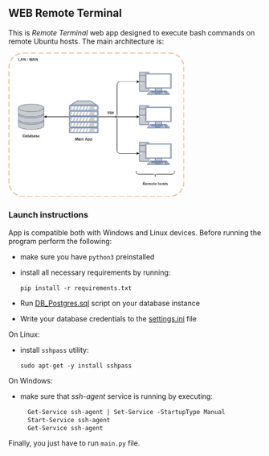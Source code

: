 ## WEB Remote Terminal

This is *Remote Terminal* web app designed to execute bash commands on remote Ubuntu hosts. The main architecture is:

<img src="arch.jpg" width="350" />

### Launch instructions

App is compatible both with Windows and Linux devices. Before running the program perform the following:

- make sure you have `python3` preinstalled

- install all necessary requirements by running:

    ```
    pip install -r requirements.txt
    ```

- Run <a href="Files/DB_Postgres.sql">DB_Postgres.sql</a> script on your database instance

- Write your database credentials to the <a href="Files/settings.ini">settings.ini</a> file 

On Linux:

- install `sshpass` utility:

  ```
  sudo apt-get -y install sshpass
  ```

On Windows:

- make sure that *ssh-agent* service is running by executing:
  
  ```
    Get-Service ssh-agent | Set-Service -StartupType Manual
    Start-Service ssh-agent
    Get-Service ssh-agent
  ```
  
Finally, you just have to run `main.py` file.

